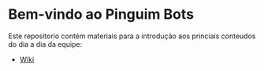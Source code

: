 # Bem-vindo ao Pinguim Bots

Este repositorio contém materiais para a introdução aos princiais conteudos do dia a dia da equipe:
- [Wiki](https://github.com/pinguimbotsathome/Start_here/wiki)
